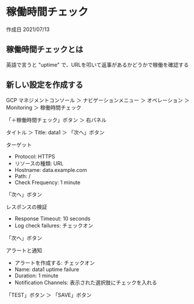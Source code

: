 # 稼働時間チェック

作成日 2021/07/13

## 稼働時間チェックとは

英語で言うと "uptime" で、URLを叩いて返事があるかどうかで稼働を確認する

## 新しい設定を作成する

GCP マネジメントコンソール ＞ ナビゲーションメニュー ＞ オペレーション ＞ Monitoring ＞ 稼働時間チェック

「＋稼働時間チェック」ボタン ＞ 右パネル

タイトル ＞ Title: data1 ＞ 「次へ」ボタン

ターゲット

- Protocol: HTTPS
- リソースの種類: URL
- Hostname: data.example.com
- Path: /
- Check Frequency: 1 minute

「次へ」ボタン

レスポンスの検証

- Response Timeout: 10 seconds
- Log check failures: チェックオン

「次へ」ボタン

アラートと通知

- アラートを作成する: チェックオン
- Name: data1 uptime failure
- Duration: 1 minute
- Notification Channels: 表示された選択肢にチェックを入れる

「TEST」ボタン ＞ 「SAVE」ボタン
